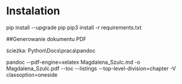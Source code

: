 # Instalation 

pip install --upgrade pip
pip3 install -r requirements.txt


##Generowanie dokumentu PDF

ścieżka: Python\Docs\praca\pandoc

pandoc --pdf-engine=xelatex  Magdalena_Szulc.md -o Magdalena_Szulc.pdf  --toc --listings  --top-level-division=chapter -V classoption=oneside